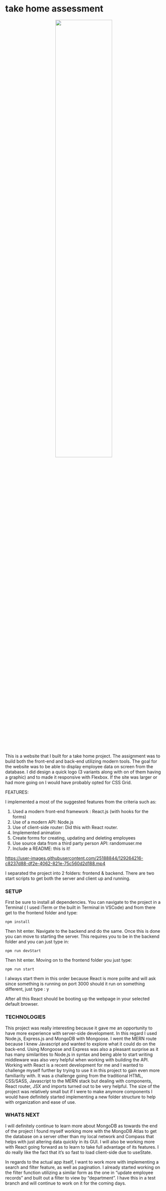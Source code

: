 # take home assessment
<p align="center">
<img src="https://user-images.githubusercontent.com/25188844/129267229-a2aec4a7-dc3a-426c-ba6e-f4d36cc00dde.png" width="60%">
</p>
 
This is a website that I built for a take home project. The assignment was to build both the front-end and back-end utilizing modern tools. The goal for the website was to be able to display employee data on screen from the database. I did design a quick logo (3 variants along with on of them having a graphic) and to made it responsive with Flexbox. If the site was larger or had more going on I would have probably opted for CSS Grid. 


FEATURES:

I implemented a most of the suggested features from the criteria such as:
1. Used a modern front-end framework : React.js (with hooks for the forms)
2. Use of a modern API: Node.js
3. Use of client-side router: Did this with React router.
4. Implemented animation
5. Create forms for creating, updating and deleting employees
6. Use source data from a third party person API: randomuser.me
7. Include a README: this is it!


https://user-images.githubusercontent.com/25188844/129264216-c8237d88-df2e-4062-821e-75c560d2d188.mp4


I separated the project into 2 folders: frontend & backend. There are two start scripts to get both the server and client up and running. 

<h3>SETUP</h3>

First be sure to install all dependencies. You can navigate to the project in a Terminal ( I used iTerm or the built in Terminal in VSCode) and from there get to the frontend folder and type:

```
npm install 
```

Then hit enter. Navigate to the backend and do the same.
Once this is done you can move to starting the server. This requires you to be in the backend folder and you can just type in:

```
npm run devStart
```

Then hit enter. Moving on to the frontend folder you just type:

```
npm run start
```

I always start them in this order because React is more polite and will ask since something is running on port 3000 should it run on something different, just type : y

After all this React should be booting up the webpage in your selected default browser.

<h3>TECHNOLOGIES</h3>

This project was really interesting because it gave me an opportunity to have more experience with server-side development. In this regard I used Node.js, Express.js and MongoDB with Mongoose. I went the MERN route because I knew Javascript and wanted to explore what it could do on the back-end. Using Mongoose and Express was also a pleasant surprise as it has many similarities to Node.js in syntax and being able to start writing middleware was also very helpful when working with building the API.
Working with React is a recent development for me and I wanted to challenge myself further by trying to use it in this project to gain even more familiarity with. It was a challenge going from the traditional HTML, CSS/SASS, Javascript to the MERN stack but dealing with components, React router, JSX and imports turned out to be very helpful. The size of the project was relatively small but if I were to make anymore components I would have definitely started implementing a new folder structure to help with organization and ease of use. 

<h3>WHATS NEXT</h3>

I will definitely continue to learn more about MongoDB as towards the end of the project I found myself working more with the MongoDB Atlas to get the database on a server other than my local network and Compass that helps with just altering data quickly in its GUI. I will also be working more with React going forward as to learn to take full advantage of its features. I do really like the fact that it’s so fast to load client-side due to useState.

In regards to the actual app itself, I want to work more with implementing a search and filter feature, as well as pagination. I already started working on the filter function utilizing a similar form as the one in “update employee records” and built out a filter to view by “department”. I have this in a test branch and will continue to work on it for the coming days. 



